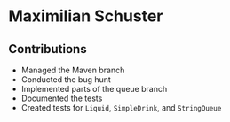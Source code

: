# Maximilian Schuster

## Contributions

- Managed the Maven branch
- Conducted the bug hunt
- Implemented parts of the queue branch
- Documented the tests
- Created tests for `Liquid`, `SimpleDrink`, and `StringQueue`
